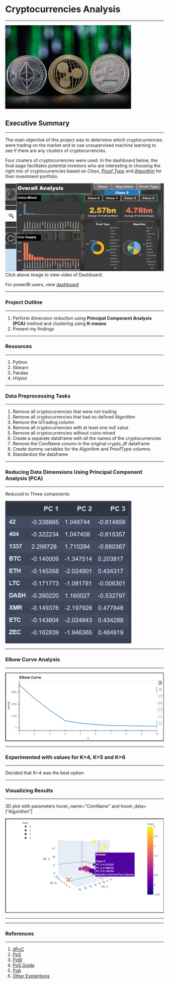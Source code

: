 # Cryptocurrencies Analysis
---------------------------------------------------------------------------------------------------
<img src="https://github.com/GR8505/Cryptocurrencies/blob/master/Images/Header.jpg" alt="drawing" width="400"/>

## Executive Summary
---------------------------------------------------------------------------------------------------
The main objective of this project was to determine which cryptocurrencies were trading on the market
and to use unsupervised machine learning to see if there are any clusters of cryptocurrencies. 

Four clusters of cryptocurrencies were used.  In the dashboard below, the final page facilitates 
potential investors who are interesting in choosing the right mix of cryptocurrencies based on
_Class_, [_Proof Type_](https://github.com/GR8505/Cryptocurrencies/blob/master/Proof_Type.txt) and [_Algorithm_](https://medium.com/@Mr.dhariwal/cryptocurrency-mining-algorithms-and-popular-cryptocurrencies-48176d3559d6) for their investment portfolio. 

[![Watch the video](https://github.com/GR8505/Cryptocurrencies/blob/master/Images/Dashboard.png)](https://youtu.be/H_gKzovCTaw)
Click above image to view video of Dashboard.

For powerBI users, view [dashboard](https://app.powerbi.com/reportEmbed?reportId=ebda9cad-630a-4262-b10b-df0755e988b7&autoAuth=true&ctid=26a3e96a-449c-4586-88e2-f15b7d132cd5&config=eyJjbHVzdGVyVXJsIjoiaHR0cHM6Ly93YWJpLXVzLWVhc3QtYS1wcmltYXJ5LXJlZGlyZWN0LmFuYWx5c2lzLndpbmRvd3MubmV0LyJ9)



--------------------
### Project Outline
--------------------
1. Perform dimension reduction using **Principal Component Analysis (PCA)** method and clustering using **K-means**
2. Present my findings

--------------
### Resources
--------------
1. Python 
2. Sklearn
3. Pandas
4. HVplot

-----------------------------
### Data Preprocessing Tasks 
-----------------------------
1. Remove all cryptocurrencies that were not trading
2. Remove all cryptocurrencies that had no defined Algorithm
3. Remove the IsTrading column
4. Remove all cryptocurrencies with at least one null value
5. Remove all cryptocurrencies without coins mined
6. Create a separate dataframe with all the names of the cryptocurrencies
7. Remove the CoinName column in the original crypto_df dataframe
8. Create dummy variables for the Algorithm and ProofType columns
9. Standardize the dataframe

---------------------------------------------------------------------
### Reducing Data Dimensions Using Principal Component Analysis (PCA)
---------------------------------------------------------------------

Reduced to Three components

![](https://github.com/GR8505/Cryptocurrencies/blob/master/Images/I1.png)

------------------------
### Elbow Curve Analysis
------------------------

![](https://github.com/GR8505/Cryptocurrencies/blob/master/Images/I2.png)

-------------------------------------------------------------------------
### Experimented with values for K=4, K=5 and K=6
-------------------------------------------------------------------------

Decided that K=4 was the best option

-----------------------
### Visualizing Results
-----------------------

3D plot with parameters hover_name="CoinName" and hover_data=["Algorithm"]

![](https://github.com/GR8505/Cryptocurrencies/blob/master/Images/I3.png)

---------------------------------------------------------------------------

---------------
### References
---------------
1. [dPoC](https://medium.com/@FiiiLAB/nasdaq-worlds-first-mobile-mining-machine-with-dpoc-of-fiiipos-505124bf42dd)
2. [PoS](https://academy.binance.com/en/articles/delegated-proof-of-stake-explained)
3. [PoW](https://academy.binance.com/en/articles/delayed-proof-of-work-explained)
4. [PoS Guide](https://www.finyear.com/The-Proof-of-Stake-Guidebook-PoS-DPoS-LPoS-BPoS-Kezako_a40716.html)
5. [PoA](https://academy.binance.com/en/articles/proof-of-authority-explained)
6. [Other Explantions](https://finance.yahoo.com/news/cryptocurrency-qibuck-coin-offers-passive-043600512.html)


